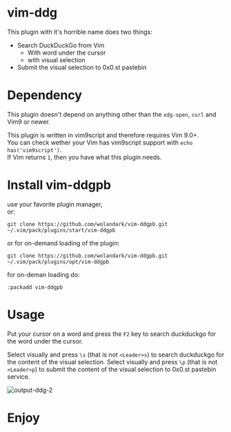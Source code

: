 # vim-ddg
This plugin with it's horrible name does two things:
- Search DuckDuckGo from Vim
  - With word under the cursor
  - with visual selection
- Submit the visual selection to 0x0.st pastebin 

# Dependency
This plugin doesn't depend on anything other than the `xdg-open`, `curl` and Vim9 or newer. <br>

This plugin is written in vim9script and therefore requires Vim 9.0+. <br> You can check wether your Vim has vim9script support with  `echo has('vim9script')`. <br>
If Vim returns `1`, then you have what this plugin needs.

# Install vim-ddgpb
use your favorite plugin manager, <br> or:
```
git clone https://github.com/wolandark/vim-ddgpb.git ~/.vim/pack/plugins/start/vim-ddgpb
```

or for on-demand loading of the plugin:

```
git clone https://github.com/wolandark/vim-ddgpb.git ~/.vim/pack/plugins/opt/vim-ddgpb
```
for on-deman loading do:

`:packadd vim-ddgpb` 

# Usage
Put your cursor on a word and press the `F2` key to search duckduckgo for the word under the cursor. 

Select visually and press `\s` (that is not `<Leader>s`) to search duckduckgo for the content of the visual selection.
Select visually and press `\p` (that is not `<Leader>p`) to submit the content of the visual selection to 0x0.st pastebin service.

![output-ddg-2](https://github.com/wolandark/vim-ddg/assets/107309764/03e05a9b-4475-4c18-b9b0-d9cb48ecf354)

# Enjoy
